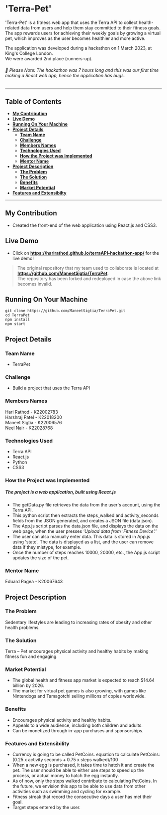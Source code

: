 # 'Terra-Pet'
'Terra-Pet' is a fitness web app that uses the Terra API to collect health-related data from users and help them stay committed to their fitness goals. The app rewards users for achieving their weekly goals by growing a virtual pet, which improves as the user becomes healthier and more active.

The application was developed during a hackathon on 1 March 2023, at King's College London.  
We were awarded 2nd place (runners-up).

###### _🚨 Please Note: The hackathon was 7 hours long and this was our first time making a React web app, hence the application has bugs._
___

## Table of Contents
* **[My Contribution](#my-contribution)**
* **[Live Demo](#live-demo)**
* **[Running On Your Machine](#running-on-your-machine)**
* **[Project Details](#project-details)**
  * **[Team Name](#team-name)**
  * **[Challenge](#challenge)**
  * **[Members Names](#members-names)**
  * **[Technologies Used](#technologies-used)**
  * **[How the Project was Implemented](#how-the-project-was-implemented)**
  * **[Mentor Name](#mentor-name)**
* **[Project Description](#project-description)**
  * **[The Problem](#the-problem)**
  * **[The Solution](#the-solution)**
  * **[Benefits](#benefits)**
  * **[Market Potential](#market-potential)**
* **[Features and Extensibilty](#features-and-extensibility)**

___

## My Contribution
- Created the front-end of the web application using React.js and CSS3. 

## Live Demo

* Click on **https://harirathod.github.io/terraAPI-hackathon-app/** for the live demo!

> The original repository that my team used to collaborate is located at **https://github.com/ManeetSigtia/TerraPet**.  
The repository has been forked and redeployed in case the above link becomes invalid.

## Running On Your Machine
```shell
git clone https://github.com/ManeetSigtia/TerraPet.git
cd TerraPet
npm install
npm start
```

## Project Details
### Team Name
* TerraPet

### Challenge
* Build a project that uses the Terra API

### Members Names
Hari Rathod - K22002783  
Harshraj Patel - K22018200  
Maneet Sigtia - K22006576  
Neel Nair - K22028768

### Technologies Used
* Terra API
* React.js
* Python
* CSS3

### How the Project was Implemented
##### The project is a web application, built using React.js
* The getData.py file retrieves the data from the user's account, using the Terra API. 
* This python script then extracts the steps_walked and activity_seconds fields from the JSON generated, and creates a JSON file (data.json). 
* The App.js script parses the data.json file, and displays the data on the web page, when the user presses _'Upload data from 'Fitness Device'.'_
* The user can also manually enter data. This data is stored in App.js using 'state'. The data is displayed as a list, and the user can remove data if they mistype, for example.
* Once the number of steps reaches 10000, 20000, etc., the App.js script updates the size of the pet.

### Mentor Name
Eduard Ragea - K20067643
  
## Project Description
### The Problem
Sedentary lifestyles are leading to increasing rates of obesity and other health problems.

### The Solution
Terra – Pet encourages physical activity and healthy habits by making fitness fun and engaging.

### Market Potential
- The global health and fitness app market is expected to reach $14.64 billion by 2026.
- The market for virtual pet games is also growing, with games like Nintendogs and Tamagotchi selling millions of copies worldwide.

### Benefits
- Encourages physical activity and healthy habits.
- Appeals to a wide audience, including both children and adults.
- Can be monetized through in-app purchases and sponsorships.

### Features and Extensibility
- Currency is going to be called PetCoins. equation to calculate PetCoins: (0.25 x activity seconds + 0.75 x steps walked)/100
- When a new egg is purchased, it takes time to hatch it and create the pet. The user should be able to either use steps to speed up the process, or actual money to hatch the egg instantly.
- As of now, only the steps walked contribute to calculating PetCoins. In the future, we envision this app to be able to use data from other activities such as swimming and cycling for example.
- Fitness streak that record the consecutive days a user has met their goal. 
- Target steps entered by the user.
